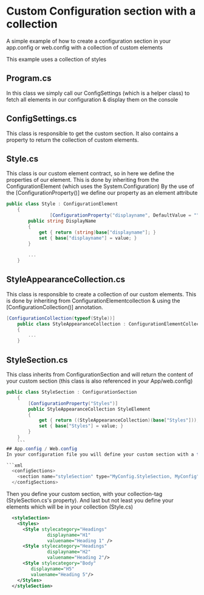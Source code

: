 # Custom Configuration section with a collection

A simple example of how to create a configuration section in your app.config or web.config with a collection of custom elements

This example uses a collection of styles

## Program.cs
In this class we simply call our ConfigSettings (which is a helper class) to fetch all elements in our configuration & display them on the console

## ConfigSettings.cs
This class is responsible to get the custom section.
It also contains a property to return the collection of custom elements.

## Style.cs
This class is our custom element contract, so in here we define the properties of our element.
This is done by inheriting from the ConfigurationElement (which uses the System.Configuration)
By the use of the [ConfigurationProperty()] we define our property as an element attribute
```csharp
public class Style : ConfigurationElement
    {
                [ConfigurationProperty("displayname", DefaultValue = "", IsKey = true, IsRequired = true)]
        public string DisplayName
        {
            get { return (string)base["displayname"]; }
            set { base["displayname"] = value; }
        }
        
        ...
    }
```

## StyleAppearanceCollection.cs
This class is responsible to create a collection of our custom elements. This is done by inheriting from ConfigurationElementcollection & using the [ConfigurationCollection()] annotation.

```csharp
[ConfigurationCollection(typeof(Style))]
    public class StyleAppearanceCollection : ConfigurationElementCollection
    {
        ...
    }
```

## StyleSection.cs
This class inherits from ConfigurationSection and will return the content of your custom section (this class is also referenced in your App/web.config)
```csharp
public class StyleSection : ConfigurationSection
    {
        [ConfigurationProperty("Styles")]
        public StyleAppearanceCollection StyleElement
        {
            get { return ((StyleAppearanceCollection)(base["Styles"])); }
            set { base["Styles"] = value; }
        }
    }
    ```
## App.config / Web.config
In your configuration file you will define your custom section with a type (this type is the class of your ConfigurationSection).

```xml
  <configSections>
    <section name="styleSection" type="MyConfig.StyleSection, MyConfig"/>
  </configSections>
```


Then you define your custom section, with your collection-tag (StyleSection.cs's property). And last but not least you define your elements which will be in your collection (Style.cs)

```xml
  <styleSection>
    <Styles>
      <Style stylecategory="Headings"
               displayname="H1"
               valuename="Heading 1" />
      <Style stylecategory="Headings"
               displayname="H2"
               valuename="Heading 2"/>
      <Style stylecategory="Body"
         displayname="H5"
         valuename="Heading 5"/>
    </Styles>
  </styleSection>
  ```
